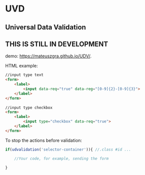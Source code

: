 # UVD
## Universal Data Validation

## THIS IS STILL IN DEVELOPMENT
demo: https://mateuszgra.github.io/UDV/.

HTML example:

```html
//input type text
<form>
    <label>
        <input data-req="true" data-reg="[0-9]{2}-[0-9]{3}">
    </label>
</form>
 
//input type checkbox
<form>
    <label>
        <input type="checkbox" data-req="true">
    </label>
</form>
```

To stop the actions before validation:

```JavaScript
if(udvalidation('selector-container')){ //.class #id ...

    //Your code, for example, sending the form

}
```


